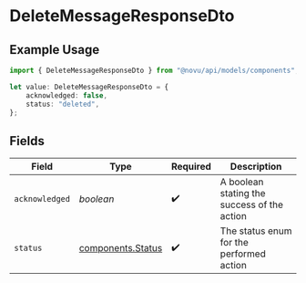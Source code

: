 # DeleteMessageResponseDto

## Example Usage

```typescript
import { DeleteMessageResponseDto } from "@novu/api/models/components";

let value: DeleteMessageResponseDto = {
    acknowledged: false,
    status: "deleted",
};
```

## Fields

| Field                                                  | Type                                                   | Required                                               | Description                                            |
| ------------------------------------------------------ | ------------------------------------------------------ | ------------------------------------------------------ | ------------------------------------------------------ |
| `acknowledged`                                         | *boolean*                                              | :heavy_check_mark:                                     | A boolean stating the success of the action            |
| `status`                                               | [components.Status](../../models/components/status.md) | :heavy_check_mark:                                     | The status enum for the performed action               |